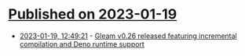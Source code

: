# [Published on 2023-01-19](index.md)

* [2023-01-19, 12:49:21](https://lobste.rs/s/epwdiz/gleam_v0_26_released_featuring) - [Gleam v0.26 released featuring incremental compilation and Deno runtime support](https://gleam.run/news/v0.26-incremental-compilation-and-deno/)
